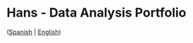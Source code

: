 # Hans - Data Analysis Portfolio 
([Spanish](https://github.com/HansAllTech/Hans_Data_Analysis_Portfolio/blob/main/Proyectos.md#tabla-de-contenido-es--en) | [English](https://github.com/HansAllTech/Hans_Data_Analysis_Portfolio/blob/main/Projects.md#table-of-content-es--en))                                                    
                                                                                                                                                                       
                                                                                       
                                                                                                 
                                                                       
                                                           
                                                 
                                                                       
                      
               
      
     
       
  
